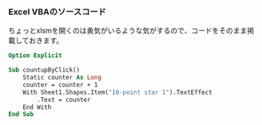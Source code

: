 ### Excel VBAのソースコード

ちょっとxlsmを開くのは勇気がいるような気がするので、コードをそのまま掲載しておきます。

```vb
Option Explicit

Sub countupByClick()
    Static counter As Long
    counter = counter + 1
    With Sheet1.Shapes.Item("10-point star 1").TextEffect
        .Text = counter
    End With
End Sub
```
